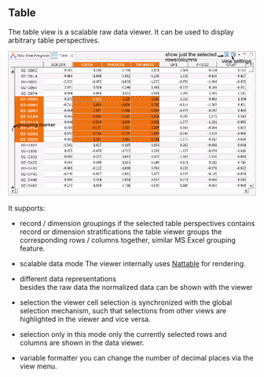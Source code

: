 ## Table
The table view is a scalable raw data viewer. It can be used to display arbitrary table perspectives.

![](i/table.png "Screenshot of the table viewer")

It supports:

* record / dimension groupings 
  if the selected table perspectives contains record or dimension stratifications the table viewer groups the corresponding rows / columns together, similar MS Excel grouping feature.

* scalable data mode 
  The viewer internally uses [Nattable](http://www.eclipse.org/nattable/) for rendering. 

* different data representations  
  besides the raw data the normalized data can be shown with the viewer

* selection 
  the viewer cell selection is synchronized with the global selection mechanism, such that selections from other views are highlighted in the viewer and vice versa.

* selection only 
  in this mode only the currently selected rows and columns are shown in the data viewer.

* variable formatter 
  you can change the number of decimal places via the view menu.